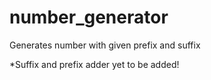 # number_generator
Generates number with given prefix and suffix

*Suffix and prefix adder yet to be added!

